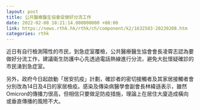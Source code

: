 ```yaml
---
layout: post
title: 公共醫療醫生協會促做好分流工作
date: 2022-02-08 18:21:14.000000000 +08:00
link: https://news.rthk.hk/rthk/ch/component/k2/1632583-20220208.htm
categories: rthk
---
```


近日有自行檢測陽性的市民，到急症室覆檢，公共醫療醫生協會會長凌霄志認為要做好分流工作，建議衞生防護中心先透過電話熱線進行分流，避免大批懷疑確診的市民湧到急症室。

另外，政府今日起啟動「居安抗疫」計劃，確診者的密切接觸者及其家居接觸者會分別改為14日及4日的家居檢疫。感染及傳染病醫學會副會長林緯遜表示，雖然Omicron的傳播力很高，但相信只要做足防疫措施，理論上在居住大廈造成橫向或垂直傳播的風險不大。
